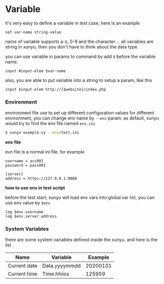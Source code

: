 # Variable

it's very easy to define a variable in test case, here is an example

```
set var-name string-value
```

name of variable supports a-z, 0-9 and the character `-`. all variables are string in xunyu, then you don't have to think about the data type.



you can use variable in params to command by add `$` before the variable name.

```
input #input-elem $var-name
```

also, you are able to put variable into a string to setup a param, like this

```
input $input-elem http://{$website}/index.php
```





### Environment

environment file use to set up different configuration values for different environment,  you can change env name by `--env`  param. as default, xunyu would try to find the env file named `env.ini`

```bash
$ xunyu example.xy --env=test.ini
```

**env file**

evn file is a normal ini file. for example

```in
username = acc001
password = pass001

[server]
address = https://127.0.0.1:8088
```

**how to use env in test script**

before the test start, xunyu will load env vars into global var list, you can use env value by `$env`

```
log $env.username
log $env.server.address
```





### System Variables

there are some system variables defined inside the xunyu. and here is the list

| Name         | Variable      | Example  |
| ------------ | ------------- | -------- |
| Current date | Data.yyyymmdd | 20200101 |
| Current time | Time.hhiiss   | 125959   |




